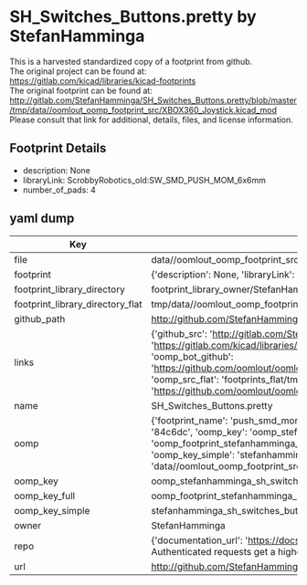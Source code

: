 # SH_Switches_Buttons.pretty by StefanHamminga  
This is a harvested standardized copy of a footprint from github.  
The original project can be found at:  
https://gitlab.com/kicad/libraries/kicad-footprints  
The original footprint can be found at:
http://gitlab.com/StefanHamminga/SH_Switches_Buttons.pretty/blob/master/tmp/data//oomlout_oomp_footprint_src/XBOX360_Joystick.kicad_mod
Please consult that link for additional, details, files, and license information.  
## Footprint Details
* description: None  
* libraryLink: ScrobbyRobotics_old:SW_SMD_PUSH_MOM_6x6mm  
* number_of_pads: 4  
## yaml dump  
| Key | Value |  
| --- | --- |  
| file | data//oomlout_oomp_footprint_src/SH_Switches_Buttons.pretty/Push_SMD_Mom_6x6mm.kicad_mod |  
| footprint | {'description': None, 'libraryLink': 'ScrobbyRobotics_old:SW_SMD_PUSH_MOM_6x6mm', 'number_of_pads': 4} |  
| footprint_library_directory | footprint_library_owner/StefanHamminga_SH_Switches_Buttons.pretty |  
| footprint_library_directory_flat | tmp/data//oomlout_oomp_footprint_src/footprints_flat/stefanhamminga_sh_switches_buttons_push_smd_mom_6x6mm/working |  
| github_path | http://github.com/StefanHamminga/SH_Switches_Buttons.pretty/blob/master/tmp/data//oomlout_oomp_footprint_src/Push_SMD_Mom_6x6mm.kicad_mod |  
| links | {'github_src': 'http://gitlab.com/StefanHamminga/SH_Switches_Buttons.pretty/blob/master/tmp/data//oomlout_oomp_footprint_src/XBOX360_Joystick.kicad_mod', 'github_src_repo': 'https://gitlab.com/kicad/libraries/kicad-footprints', 'oomp_bot': 'tmp/data//oomlout_oomp_footprint_src/footprints/stefanhamminga_sh_switches_buttons_push_smd_mom_6x6mm/working', 'oomp_bot_github': 'https://github.com/oomlout/oomlout_oomp_footprint_bot/tree/main/tmp/data//oomlout_oomp_footprint_src/footprints/stefanhamminga_sh_switches_buttons_push_smd_mom_6x6mm/working', 'oomp_src_flat': 'footprints_flat/tmp/data//oomlout_oomp_footprint_src/footprints_flat/stefanhamminga_sh_switches_buttons_push_smd_mom_6x6mm/working', 'oomp_src_flat_github': 'https://github.com/oomlout/oomlout_oomp_footprint_src/tree/main/tmp/data//oomlout_oomp_footprint_src/footprints_flat/stefanhamminga_sh_switches_buttons_push_smd_mom_6x6mm/working'} |  
| name | SH_Switches_Buttons.pretty |  
| oomp | {'footprint_name': 'push_smd_mom_6x6mm', 'library_name': 'sh_switches_buttons', 'md5': '84c6dcf7d87e028faa56dd046aa8185a', 'md5_10': '84c6dcf7d8', 'md5_5': '84c6d', 'md5_6': '84c6dc', 'oomp_key': 'oomp_stefanhamminga_sh_switches_buttons_push_smd_mom_6x6mm', 'oomp_key_extra': 'oomp_footprint_stefanhamminga_sh_switches_buttons_push_smd_mom_6x6mm', 'oomp_key_full': 'oomp_footprint_stefanhamminga_sh_switches_buttons_push_smd_mom_6x6mm_84c6dc', 'oomp_key_simple': 'stefanhamminga_sh_switches_buttons_push_smd_mom_6x6mm', 'original_filename': 'data//oomlout_oomp_footprint_src/SH_Switches_Buttons.pretty/Push_SMD_Mom_6x6mm.kicad_mod', 'owner_name': 'stefanhamminga'} |  
| oomp_key | oomp_stefanhamminga_sh_switches_buttons_push_smd_mom_6x6mm |  
| oomp_key_full | oomp_footprint_stefanhamminga_sh_switches_buttons_push_smd_mom_6x6mm |  
| oomp_key_simple | stefanhamminga_sh_switches_buttons_push_smd_mom_6x6mm |  
| owner | StefanHamminga |  
| repo | {'documentation_url': 'https://docs.github.com/rest/overview/resources-in-the-rest-api#rate-limiting', 'message': "API rate limit exceeded for 84.66.142.224. (But here's the good news: Authenticated requests get a higher rate limit. Check out the documentation for more details.)"} |  
| url | http://github.com/StefanHamminga/SH_Switches_Buttons.pretty |  


